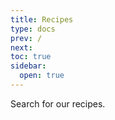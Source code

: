 ```yaml
---
title: Recipes
type: docs
prev: /
next: 
toc: true
sidebar:
  open: true
---
```

Search for our recipes.